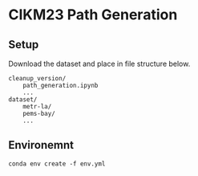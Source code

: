 # CIKM23 Path Generation
## Setup
Download the dataset and place in file structure below.
```
cleanup_version/
    path_generation.ipynb
    ...
dataset/
    metr-la/
    pems-bay/
    ...
```
## Environemnt
```
conda env create -f env.yml
```
